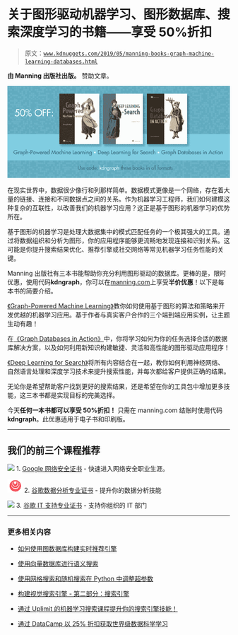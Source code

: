 # 关于图形驱动机器学习、图形数据库、搜索深度学习的书籍——享受 50%折扣

> 原文：[`www.kdnuggets.com/2019/05/manning-books-graph-machine-learning-databases.html`](https://www.kdnuggets.com/2019/05/manning-books-graph-machine-learning-databases.html)

**由 Manning 出版社出版。** 赞助文章。

![Manning 机器学习书籍 50%折扣](img/ca6bd0d38a37f1052d54bc4c65771f00.png)

在现实世界中，数据很少像行和列那样简单。数据模式更像是一个网络，存在着大量的链接、连接和不同数据点之间的关系。作为机器学习工程师，我们如何建模这种复杂的互联性，以改善我们的机器学习应用？这正是基于图形的机器学习的优势所在。

基于图形的机器学习是处理大数据集中的模式匹配任务的一个极其强大的工具。通过将数据组织和分析为图形，你的应用程序能够更流畅地发现连接和识别关系。这可能是你提升搜索结果优化、推荐引擎或社交网络等常见机器学习任务性能的关键。

Manning 出版社有三本书能帮助你充分利用图形驱动的数据库。更棒的是，限时优惠，使用代码**kdngraph**，你可以在[manning.com](https://www.manning.com/)上享受**半价优惠**！以下是每本书的简要介绍。

[《Graph-Powered Machine Learning》](https://www.manning.com/books/graph-powered-machine-learning)教你如何使用基于图形的算法和策略来开发优越的机器学习应用。基于作者与真实客户合作的三个端到端应用实例，让主题生动有趣！

在[《Graph Databases in Action》](https://www.manning.com/books/graph-databases-in-action)中，你将学习如何为你的任务选择合适的数据库解决方案，以及如何利用新知识构建敏捷、灵活和高性能的图形驱动应用程序！

[《Deep Learning for Search》](https://www.manning.com/books/deep-learning-for-search)将所有内容结合在一起，教你如何利用神经网络、自然语言处理和深度学习技术来提升搜索性能，并每次都给客户提供正确的结果。

无论你是希望帮助客户找到更好的搜索结果，还是希望在你的工具包中增加更多技能，这三本书都是实现目标的完美选择。

今天**任何一本书都可以享受 50%折扣！** 只需在 manning.com 结账时使用代码**kdngraph**。此优惠适用于电子书和印刷版。

* * *

## 我们的前三个课程推荐

![](img/0244c01ba9267c002ef39d4907e0b8fb.png) 1\. [Google 网络安全证书](https://www.kdnuggets.com/google-cybersecurity) - 快速进入网络安全职业生涯。

![](img/e225c49c3c91745821c8c0368bf04711.png) 2\. [谷歌数据分析专业证书](https://www.kdnuggets.com/google-data-analytics) - 提升你的数据分析技能

![](img/0244c01ba9267c002ef39d4907e0b8fb.png) 3\. [谷歌 IT 支持专业证书](https://www.kdnuggets.com/google-itsupport) - 支持你组织的 IT 部门

* * *

### 更多相关内容

+   [如何使用图数据库构建实时推荐引擎](https://www.kdnuggets.com/2023/08/build-realtime-recommendation-engine-graph-databases.html)

+   [使用向量数据库进行语义搜索](https://www.kdnuggets.com/semantic-search-with-vector-databases)

+   [使用网格搜索和随机搜索在 Python 中调整超参数](https://www.kdnuggets.com/2022/10/hyperparameter-tuning-grid-search-random-search-python.html)

+   [构建视觉搜索引擎 - 第二部分：搜索引擎](https://www.kdnuggets.com/2022/02/building-visual-search-engine-part-2.html)

+   [通过 Uplimit 的机器学习搜索课程提升你的搜索引擎技能！](https://www.kdnuggets.com/2023/10/uplimit-elevate-your-search-engine-skills-search-with-ml-course)

+   [通过 DataCamp 以 25% 折扣获取世界级数据科学学习](https://www.kdnuggets.com/2023/03/datacamp-world-class-data-science-learning.html)
